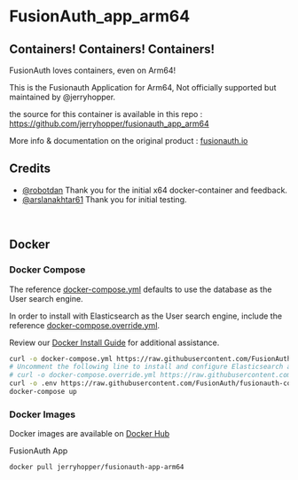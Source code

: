 # FusionAuth_app_arm64


## Containers! Containers! Containers!

FusionAuth loves containers, even on Arm64!

This is the Fusionauth Application for Arm64, Not officially supported but maintained by @jerryhopper.

the source for this container is available in this repo : https://github.com/jerryhopper/fusionauth_app_arm64

More info & documentation on the original product :  [fusionauth.io](https://fusionauth.io)




## Credits
- [@robotdan](https://github.com/robotdan) Thank you for the initial x64 docker-container and feedback.
- [@arslanakhtar61](https://github.com/arslanakhtar61) Thank you for initial testing.

<br>

## Docker


### Docker Compose

The reference [docker-compose.yml](https://raw.githubusercontent.com/FusionAuth/fusionauth-containers/master/docker/fusionauth/docker-compose.yml) defaults to use the database as the User search engine.

In order to install with Elasticsearch as the User search engine, include the reference  [docker-compose.override.yml](https://raw.githubusercontent.com/FusionAuth/fusionauth-containers/master/docker/fusionauth/docker-compose.override.yml).

Review our [Docker Install Guide](https://fusionauth.io/docs/v1/tech/installation-guide/docker) for additional assistance.

```bash
curl -o docker-compose.yml https://raw.githubusercontent.com/FusionAuth/fusionauth-containers/master/docker/fusionauth/docker-compose.yml
# Uncomment the following line to install and configure Elasticsearch as the User search engine
# curl -o docker-compose.override.yml https://raw.githubusercontent.com/FusionAuth/fusionauth-containers/master/docker/fusionauth/docker-compose.override.yml
curl -o .env https://raw.githubusercontent.com/FusionAuth/fusionauth-containers/master/docker/fusionauth/.env
docker-compose up
```

### Docker Images

Docker images are available on [Docker Hub](https://hub.docker.com/u/jerryhopper/)

FusionAuth App
```bash
docker pull jerryhopper/fusionauth-app-arm64
```

<br>
